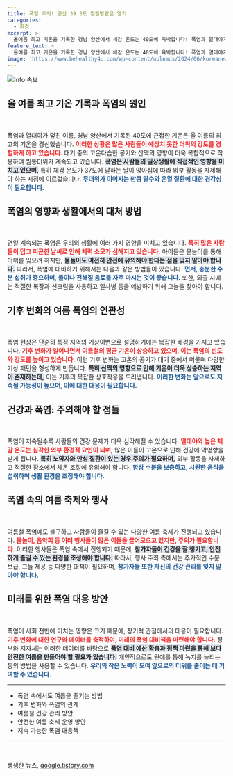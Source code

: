 ```yaml
---
title: 폭염 주의! 양산 39.3도 찜질방같은 열기
categories:
  - 환경
excerpt: >
  올여름 최고 기온을 기록한 경남 양산에서 체감 온도는 40도에 육박합니다! 폭염과 열대야가 계속될 전망, 건강 관리가 필수입니다. 더위 속 물놀이로 잠시나마 시원함을 느껴보세요!
feature_text: >
  올여름 최고 기온을 기록한 경남 양산에서 체감 온도는 40도에 육박합니다! 폭염과 열대야가 계속될 전망, 건강 관리가 필수입니다. 더위 속 물놀이로 잠시나마 시원함을 느껴보세요!
image: 'https://www.behealthy4u.com/wp-content/uploads/2024/06/koreanews.jpg'
---
```


<p><img src="https://www.behealthy4u.com/wp-content/uploads/2024/06/koreanews.jpg" alt="info 속보" /></p>

<h2 data-ke-size="size26">올 여름 최고 기온 기록과 폭염의 원인</h2>

<p data-ke-size="size16">&nbsp;</p>

<p>폭염과 열대야가 덮친 여름, 경남 양산에서 기록된 40도에 근접한 기온은 올 여름의 최고의 기온을 경신했습니다. <b><span style="color: #ee2323;">이러한 상황은 많은 사람들이 예상치 못한 더위의 강도를 경험하게 하고 있습니다.</span></b> 대기 중의 고온다습한 공기와 산맥의 영향이 더욱 복합적으로 작용하여 찜통더위가 계속되고 있습니다. <b><span style="background-color: #21538527;">폭염은 사람들의 일상생활에 직접적인 영향을 미치고 있으며,</span></b> 특히 체감 온도가 37도에 달하는 날이 많아짐에 따라 외부 활동을 자제해야 하는 시점에 이르렀습니다. <b><span style="color: #1a5490;">무더위가 이어지는 만큼 탈수와 온열 질환에 대한 경각심이 필요합니다.</span></b></p>

<h2 data-ke-size="size26">폭염의 영향과 생활에서의 대처 방법</h2>

<p data-ke-size="size16">&nbsp;</p>

<p>연일 계속되는 폭염은 우리의 생활에 여러 가지 영향을 미치고 있습니다. <b><span style="color: #ee2323;">특히 많은 사람들이 덥고 피곤한 날씨로 인해 체력 소모가 심해지고 있습니다.</span></b> 아이들은 물놀이를 통해 더위를 잊으려 하지만, <b><span style="background-color: #21538527;">물놀이도 여전히 안전에 유의해야 한다는 점을 잊지 말아야 합니다.</span></b> 따라서, 폭염에 대비하기 위해서는 다음과 같은 방법들이 있습니다. <b><span style="color: #1a5490;">먼저, 충분한 수분 섭취가 중요하며, 물이나 전해질 음료를 자주 마시는 것이 좋습니다.</span></b> 또한, 외출 시에는 적절한 복장과 선크림을 사용하고 일사병 등을 예방하기 위해 그늘을 찾아야 합니다.</p>

<h2 data-ke-size="size26">기후 변화와 여름 폭염의 연관성</h2>

<p data-ke-size="size16">&nbsp;</p>

<p>폭염 현상은 단순히 특정 지역의 기상이변으로 설명하기에는 복잡한 배경을 가지고 있습니다. <b><span style="color: #ee2323;">기후 변화가 일어나면서 여름철의 평균 기온이 상승하고 있으며, 이는 폭염의 빈도와 강도를 높이고 있습니다.</span></b> 이런 기후 변화는 고온의 공기가 대기 중에서 머물며 다양한 기상 패턴을 형성하게 만듭니다. <b><span style="background-color: #21538527;">특히 산맥의 영향으로 인해 기온이 더욱 상승하는 지역이 존재하는데,</span></b> 이는 기후의 복잡한 상호작용을 드러냅니다. <b><span style="color: #1a5490;">이러한 변화는 앞으로도 지속될 가능성이 높으며, 이에 대한 대응이 필요합니다.</span></b></p>

<h2 data-ke-size="size26">건강과 폭염: 주의해야 할 점들</h2>

<p data-ke-size="size16">&nbsp;</p>

<p>폭염이 지속될수록 사람들의 건강 문제가 더욱 심각해질 수 있습니다. <b><span style="color: #ee2323;">열대야와 높은 체감 온도는 심각한 외부 환경적 요인이 되며,</span></b> 많은 이들이 고온으로 인해 건강에 악영향을 받게 됩니다. <b><span style="background-color: #21538527;">특히 노약자와 만성 질환이 있는 경우 주의가 필요하며,</span></b> 외부 활동을 자제하고 적절한 장소에서 체온 조절에 유의해야 합니다. <b><span style="color: #1a5490;">항상 수분을 보충하고, 시원한 음식을 섭취하며 생활 환경을 조정해야 합니다.</span></b></p>

<h2 data-ke-size="size26">폭염 속의 여름 축제와 행사</h2>

<p data-ke-size="size16">&nbsp;</p>

<p>여름철 폭염에도 불구하고 사람들이 즐길 수 있는 다양한 여름 축제가 진행되고 있습니다. <b><span style="color: #ee2323;">물놀이, 음악회 등 여러 행사들이 많은 이들을 끌어모으고 있지만, 주의가 필요합니다.</span></b> 이러한 행사들은 폭염 속에서 진행되기 때문에, <b><span style="background-color: #21538527;">참가자들이 건강을 잘 챙기고, 안전하게 즐길 수 있는 환경을 조성해야 합니다.</span></b> 따라서, 행사 주최 측에서는 추가적인 수분 보급, 그늘 제공 등 다양한 대책이 필요하며, <b><span style="color: #1a5490;">참가자들 또한 자신의 건강 관리를 잊지 말아야 합니다.</span></b></p>

<h2 data-ke-size="size26">미래를 위한 폭염 대응 방안</h2>

<p data-ke-size="size16">&nbsp;</p>

<p>폭염이 사회 전반에 미치는 영향은 크기 때문에, 장기적 관점에서의 대응이 필요합니다. <b><span style="color: #ee2323;">기후 변화에 대한 연구와 데이터를 축적하여, 미래의 폭염 대비책을 마련해야 합니다.</span></b> 정부와 지자체는 이러한 데이터를 바탕으로 <b><span style="background-color: #21538527;">폭염 대비 예산 확충과 정책 마련을 통해 보다 안전한 여름을 만들어야 할 필요가 있습니다.</span></b> 개인적으로도 원예를 통해 녹지를 늘리는 등의 방법을 사용할 수 있습니다. <b><span style="color: #1a5490;">우리의 작은 노력이 모여 앞으로의 더위를 줄이는 데 기여할 수 있습니다.</span></b></p>

<hr />

<ul>
    <li>폭염 속에서도 여름을 즐기는 방법</li>
    <li>기후 변화와 폭염의 관계</li>
    <li>여름철 건강 관리 방안</li>
    <li>안전한 여름 축제 운영 방안</li>
    <li>지속 가능한 폭염 대응책</li>
</ul>

<hr />

<p data-ke-size="size16">&nbsp;</p>
생생한 뉴스, <a href="https://qoogle.tistory.com" rel="dofollow">qoogle.tistory.com</a>


